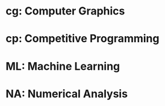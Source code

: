 # cg: Computer Graphics

# cp: Competitive Programming

# ML: Machine Learning

# NA: Numerical Analysis